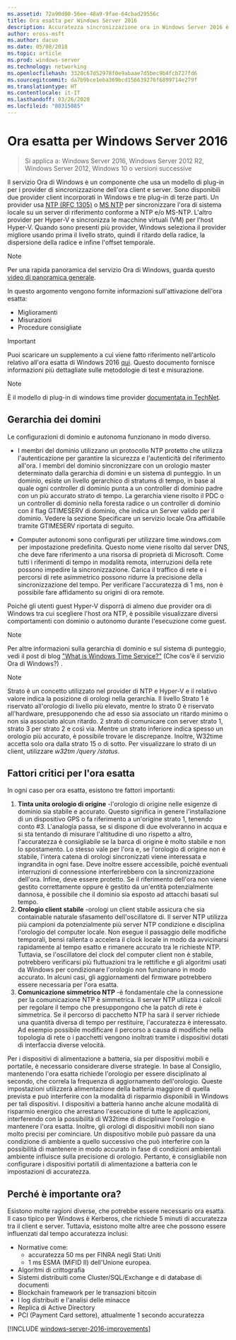 ```yaml
---
ms.assetid: 72a90d00-56ee-48a9-9fae-64cbad29556c
title: Ora esatta per Windows Server 2016
description: Accuratezza sincronizzazione ora in Windows Server 2016 è stata migliorata sostanzialmente, garantendo contemporaneamente all'indietro NTP la compatibilità con le versioni precedenti di Windows.
author: eross-msft
ms.author: dacuo
ms.date: 05/08/2018
ms.topic: article
ms.prod: windows-server
ms.technology: networking
ms.openlocfilehash: 3320c67d52978f0e9abaae7d5bec9b4fcb727fd6
ms.sourcegitcommit: da7b9bce1eba369bcd156639276f6899714e279f
ms.translationtype: HT
ms.contentlocale: it-IT
ms.lasthandoff: 03/26/2020
ms.locfileid: "80315085"
---
```

# <a name="accurate-time-for-windows-server-2016"></a>Ora esatta per Windows Server 2016

>Si applica a: Windows Server 2016, Windows Server 2012 R2, Windows Server 2012, Windows 10 o versioni successive

Il servizio Ora di Windows è un componente che usa un modello di plug-in per i provider di sincronizzazione dell'ora client e server.  Sono disponibili due provider client incorporati in Windows e tre plug-in di terze parti. Un provider usa [NTP (RFC 1305)](https://tools.ietf.org/html/rfc1305) o [MS NTP](https://msdn.microsoft.com/library/cc246877.aspx) per sincronizzare l'ora di sistema locale su un server di riferimento conforme a NTP e/o MS-NTP. L'altro provider per Hyper-V e sincronizza le macchine virtuali (VM) per l'host Hyper-V.  Quando sono presenti più provider, Windows seleziona il provider migliore usando prima il livello strato, quindi il ritardo della radice, la dispersione della radice e infine l'offset temporale.

> [!NOTE]
> Per una rapida panoramica del servizio Ora di Windows, guarda questo [video di panoramica generale](https://aka.ms/WS2016TimeVideo).

In questo argomento vengono fornite informazioni sull'attivazione dell'ora esatta: 

- Miglioramenti
- Misurazioni
- Procedure consigliate

> [!IMPORTANT]
> Puoi scaricare un supplemento a cui viene fatto riferimento nell'articolo relativo all'ora esatta di Windows 2016 [qui](https://windocs.blob.core.windows.net/windocs/WindowsTimeSyncAccuracy_Addendum.pdf).  Questo documento fornisce informazioni più dettagliate sulle metodologie di test e misurazione.

> [!NOTE] 
> È il modello di plug-in di windows time provider [documentata in TechNet](https://msdn.microsoft.com/library/windows/desktop/ms725475%28v=vs.85%29.aspx).

## <a name="domain-hierarchy"></a>Gerarchia dei domini
Le configurazioni di dominio e autonoma funzionano in modo diverso.

- I membri del dominio utilizzano un protocollo NTP protetto che utilizza l'autenticazione per garantire la sicurezza e l'autenticità del riferimento all'ora.  I membri del dominio sincronizzare con un orologio master determinato dalla gerarchia di domini e un sistema di punteggio.  In un dominio, esiste un livello gerarchico di stratums di tempo, in base al quale ogni controller di dominio punta a un controller di dominio padre con un più accurato strato di tempo.  La gerarchia viene risolto il PDC o un controller di dominio nella foresta radice o un controller di dominio con il flag GTIMESERV di dominio, che indica un Server valido per il dominio.  Vedere la sezione Specificare un servizio locale Ora affidabile tramite GTIMESERV riportata di seguito.

- Computer autonomi sono configurati per utilizzare time.windows.com per impostazione predefinita.  Questo nome viene risolto dal server DNS, che deve fare riferimento a una risorsa di proprietà di Microsoft.  Come tutti i riferimenti di tempo in modalità remota, interruzioni della rete possono impedire la sincronizzazione.  Carica il traffico di rete e i percorsi di rete asimmetrico possono ridurre la precisione della sincronizzazione del tempo.  Per verificare l'accuratezza di 1 ms, non è possibile fare affidamento su origini di ora remote.

Poiché gli utenti guest Hyper-V disporrà di almeno due provider ora di Windows tra cui scegliere l'host ora NTP, è possibile visualizzare diversi comportamenti con dominio o autonomo durante l'esecuzione come guest.

> [!NOTE] 
> Per altre informazioni sulla gerarchia di dominio e sul sistema di punteggio, vedi il post di blog ["What is Windows Time Service?"](https://blogs.msdn.microsoft.com/w32time/2007/07/07/what-is-windows-time-service/) (Che cos'è il servizio Ora di Windows?) .

> [!NOTE]
> Strato è un concetto utilizzato nel provider di NTP e Hyper-V e il relativo valore indica la posizione di orologi nella gerarchia.  Il livello Strato 1 è riservato all'orologio di livello più elevato, mentre lo strato 0 è riservato all'hardware, presupponendo che ad esso sia associato un ritardo minimo o non sia associato alcun ritardo.  2 strato di comunicare con server strato 1, strato 3 per strato 2 e così via.  Mentre un strato inferiore indica spesso un orologio più accurato, è possibile trovare le discrepanze.  Inoltre, W32time accetta solo ora dalla strato 15 o di sotto.  Per visualizzare lo strato di un client, utilizzare *w32tm /query /status*.

## <a name="critical-factors-for-accurate-time"></a>Fattori critici per l'ora esatta
In ogni caso per ora esatta, esistono tre fattori importanti:

1. **Tinta unita orologio di origine** -l'orologio di origine nelle esigenze di dominio sia stabile e accurato. Questo significa in genere l'installazione di un dispositivo GPS o fa riferimento a un'origine strato 1, tenendo conto #3. L'analogia passa, se si dispone di due evolveranno in acqua e si sta tentando di misurare l'altitudine di uno rispetto a altro, l'accuratezza è consigliabile se la barca di origine è molto stabile e non lo spostamento. Lo stesso vale per l'ora e, se l'orologio di origine non è stabile, l'intera catena di orologi sincronizzati viene interessata e ingrandita in ogni fase. Deve inoltre essere accessibile, poiché eventuali interruzioni di connessione interferirebbero con la sincronizzazione dell'ora. Infine, deve essere protetto. Se il riferimento dell'ora non viene gestito correttamente oppure è gestito da un'entità potenzialmente dannosa, è possibile che il dominio sia esposto ad attacchi basati sul tempo.
2. **Orologio client stabile** -orologi un client stabile assicura che sia containable naturale sfasamento dell'oscillatore di.  Il server NTP utilizza più campioni da potenzialmente più server NTP condizione e disciplina l'orologio del computer locale.  Non esegue il passaggio delle modifiche temporali, bensì rallenta o accelera il clock locale in modo da avvicinarsi rapidamente al tempo esatto e rimanere accurato tra le richieste NTP.  Tuttavia, se l'oscillatore del clock del computer client non è stabile, potrebbero verificarsi più fluttuazioni tra le rettifiche e gli algoritmi usati da Windows per condizionare l'orologio non funzionano in modo accurato.  In alcuni casi, gli aggiornamenti del firmware potrebbero essere necessaria per l'ora esatta.
3. **Comunicazione simmetrico NTP** -è fondamentale che la connessione per la comunicazione NTP è simmetrica.  Il server NTP utilizza i calcoli per regolare il tempo che presuppongono che la patch di rete è simmetrica.  Se il percorso di pacchetto NTP ha sarà il server richiede una quantità diversa di tempo per restituire, l'accuratezza è interessato.  Ad esempio possibile modificare il percorso a causa di modifiche nella topologia di rete o i pacchetti vengono inoltrati tramite i dispositivi dotati di interfaccia diverse velocità.

Per i dispositivi di alimentazione a batteria, sia per dispositivi mobili e portatile, è necessario considerare diverse strategie.  In base al Consiglio, mantenendo l'ora esatta richiede l'orologio per essere disciplinato al secondo, che correla la frequenza di aggiornamento dell'orologio. Queste impostazioni utilizzerà alimentazione della batteria maggiore di quella prevista e può interferire con la modalità di risparmio disponibili in Windows per tali dispositivi. I dispositivi a batteria hanno anche alcune modalità di risparmio energico che arrestano l'esecuzione di tutte le applicazioni, interferendo con la possibilità di W32time di disciplinare l'orologio e mantenere l'ora esatta. Inoltre, gli orologi di dispositivi mobili non siano molto precisi per cominciare.  Un dispositivo mobile può passare da una condizione di ambiente a quello successivo che può interferire con la possibilità di mantenere in modo accurato in fase di condizioni ambientali ambiente influisce sulla precisione di orologio.  Pertanto, è consigliabile non configurare i dispositivi portatili di alimentazione a batteria con le impostazioni di accuratezza. 

## <a name="why-is-time-important"></a>Perché è importante ora?  
Esistono molte ragioni diverse, che potrebbe essere necessario ora esatta.  Il caso tipico per Windows è Kerberos, che richiede 5 minuti di accuratezza tra il client e server.  Tuttavia, esistono molte altre aree che possono essere influenzati dal tempo accuratezza inclusi:


- Normative come:
    - accuratezza 50 ms per FINRA negli Stati Uniti
    - 1 ms ESMA (MiFID II) dell'Unione europea.
- Algoritmi di crittografia
- Sistemi distribuiti come Cluster/SQL/Exchange e di database di documenti
- Blockchain framework per le transazioni bitcoin
- I log distribuiti e l'analisi delle minacce 
- Replica di Active Directory
- PCI (Payment Card settore), attualmente 1 secondo accuratezza



[!INCLUDE [windows-server-2016-improvements](windows-server-2016-improvements.md)]
